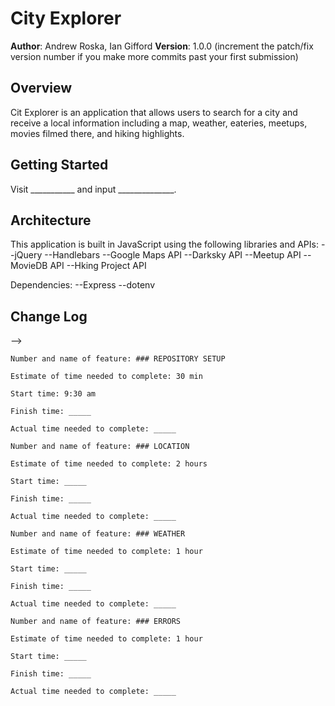 # City Explorer

**Author**: Andrew Roska, Ian Gifford
**Version**: 1.0.0 (increment the patch/fix version number if you make more commits past your first submission)

## Overview
Cit Explorer is an application that allows users to search for a city and receive a local information including a map, weather, eateries, meetups, movies filmed there, and hiking highlights.

## Getting Started
Visit ___________ and input ______________.

## Architecture
This application is built in JavaScript using the following libraries and APIs:
--jQuery
--Handlebars
--Google Maps API
--Darksky API
--Meetup API
--MovieDB API
--Hking Project API

Dependencies:
--Express
--dotenv

## Change Log
<!-- Use this area to document the iterative changes made to your application as each feature is successfully implemented. Use time stamps. Here's an examples:

01-01-2001 4:59pm - Application now has a fully-functional express server, with a GET route for the location resource.

## Credits and Collaborations
<!-- Give credit (and a link) to other people or resources that helped you build this application. -->
-->

```
Number and name of feature: ### REPOSITORY SETUP

Estimate of time needed to complete: 30 min

Start time: 9:30 am

Finish time: _____

Actual time needed to complete: _____
```

```
Number and name of feature: ### LOCATION

Estimate of time needed to complete: 2 hours

Start time: _____

Finish time: _____

Actual time needed to complete: _____
```

```
Number and name of feature: ### WEATHER

Estimate of time needed to complete: 1 hour

Start time: _____

Finish time: _____

Actual time needed to complete: _____
```

```
Number and name of feature: ### ERRORS

Estimate of time needed to complete: 1 hour

Start time: _____

Finish time: _____

Actual time needed to complete: _____
```
